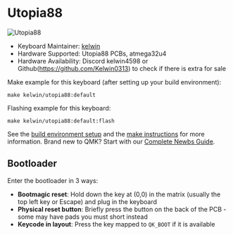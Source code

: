 # Utopia88

![Utopia88](https://i.imgur.com/pRKQIIHh.jpeg)


* Keyboard Maintainer: [kelwin](https://github.com/Kelwin0313)
* Hardware Supported: Utopia88 PCBs, atmega32u4
* Hardware Availability: Discord kelwin4598 or Github(https://github.com/Kelwin0313) to check if there is extra for sale

Make example for this keyboard (after setting up your build environment):

    make kelwin/utopia88:default

Flashing example for this keyboard:

    make kelwin/utopia88:default:flash

See the [build environment setup](https://docs.qmk.fm/#/getting_started_build_tools) and the [make instructions](https://docs.qmk.fm/#/getting_started_make_guide) for more information. Brand new to QMK? Start with our [Complete Newbs Guide](https://docs.qmk.fm/#/newbs).

## Bootloader

Enter the bootloader in 3 ways:

* **Bootmagic reset**: Hold down the key at (0,0) in the matrix (usually the top left key or Escape) and plug in the keyboard
* **Physical reset button**: Briefly press the button on the back of the PCB - some may have pads you must short instead
* **Keycode in layout**: Press the key mapped to `QK_BOOT` if it is available
